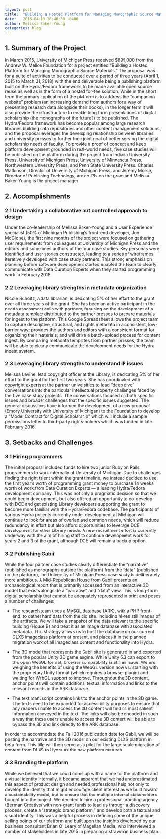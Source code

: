 ```yaml
---
layout: post
title:  "Building a Hosted Platform for Managing Monographic Source Materials: Interim Report – Year 1"
date:   2016-04-10 16:46:30 -0400
author: Melissa Baker-Young
categories: blog
---
```

## 1. Summary of the Project

In March 2015, University of Michigan Press received $899,000 from the Andrew W. Mellon Foundation for a project entitled “Building a Hosted Platform for Managing Monographic Source Materials.” The proposal was for a suite of activities to be conducted over a period of three years (April 1, 2015 to March 31, 2018) with the end deliverable being a publishing platform built on the Hydra/Fedora framework, to be made available open source reuse as well as in the form of a hosted for-fee solution. While in the short term the primary application of the platform is to address the “companion website” problem (an increasing demand from authors for a way of presenting research data alongside their books), in the longer term it will also provide the infrastructure to enable long form presentations of digital scholarship (the monographs of the future?) to be published. The Hydra/Fedora framework has become popular among large research libraries building data repositories and other content management solutions, and the proposal leverages the developing relationship between libraries and university presses to further their joint goal of better serving the digital scholarship needs of faculty. To provide a proof of concept and keep platform development grounded in real-world needs, five case studies will be published on the platform during the project from Indiana University Press, University of Michigan Press, University of Minnesota Press, Northwestern University Press, and Penn State University Press. Charles Watkinson, Director of University of Michigan Press, and Jeremy Morse, Director of Publishing Technology, are co-PIs on the grant and Melissa Baker-Young is the project manager.

## 2. Accomplishments

### 2.1 Undertaking a collaborative but controlled approach to design

Under the co-leadership of Melissa Baker-Young and a User Experience specialist (50% of Michigan Publishing’s front-end developer, Jon McGlone), the first nine months of the project were focused on gathering user requirements from colleagues at University of Michigan Press and the editors and sometimes authors of the four case studies. Key personas were identified and user stories constructed, leading to a series of wireframes iteratively developed with case study partners. This strong emphasis on planning before software development started enabled the team to clearly communicate with Data Curation Experts when they started programming work in February 2016.

### 2.2 Leveraging library strengths in metadata organization

Nicole Scholtz, a data librarian, is dedicating 5% of her effort to the grant over all three years of the grant. She has been an active participant in the needs assessment calls with partners, focusing on the development of a metadata template distributed to the partner presses to prepare materials for ingest to the platform. This Google Spreadsheet allows the project team to capture descriptive, structural, and rights metadata in a consistent, low-barrier way; provides the authors and editors with a consistent format for organizing their materials; and will drive a batch-upload process for content ingest. By comparing metadata templates from partner presses, the team will be able to clearly communicate the development needs for the Hydra ingest system.

### 2.3 Leveraging library strengths to understand IP issues

Melissa Levine, lead copyright officer at the Library, is dedicating 5% of her effort to the grant for the first two years. She has coordinated with copyright experts at the partner universities to lead “deep dive” conversations into the particular intellectual property challenges faced by the five case study projects. The conversations focused on both specific issues and broader challenges that the specific issues suggested. The general discussions have informed the development of a new proposal (Emory University with University of Michigan) to the Foundation to develop a “Model Contract for Digital Scholarship” which will include a sample permissions letter to third-party rights-holders which was funded in late February 2016.

## 3. Setbacks and Challenges

### 3.1 Hiring programmers

The initial proposal included funds to hire two junior Ruby on Rails programmers to work internally at University of Michigan. Due to challenges finding the right talent within the grant timeline, we instead decided to use the first year’s worth of programming grant money to purchase 14 weeks worth of work from Data Curation Experts — a leading Hydra/Fedora development company. This was not only a pragmatic decision so that we could begin development, but also offered an opportunity to co-develop with DCE and get existing Library developers supporting the grant to become more familiar with the Hydra/Fedora codebase. The participants of various Hydra projects currently under development at Michigan will continue to look for areas of overlap and common needs, which will reduce redundancy in effort but also afford opportunities to leverage DCE development for other Library needs. A new recruitment effort is currently underway with the aim of hiring staff to continue development work for years 2 and 3 of the grant, although DCE will remain a backup option.

### 3.2 Publishing Gabii

While the four partner case studies clearly differentiate the “narrative” (published as monographs outside the platform) from the “data” (published on the platform), the University of Michigan Press case study is deliberately more ambitious. A Mid-Republican House from Gabii presents an archaeological report that is primarily accessed from an interactive 3D model that exists alongside a “narrative” and “data” view. This is long-form digital scholarship that cannot be adequately represented in print and poses a number of challenges:

* The research team uses a MySQL database (ARK), with a PHP front-end, to gather hard data from the dig site, including hi-res still images of the artifacts. We will take a snapshot of the data relevant to the specific building (House B) and treat it as an image database with associated metadata. This strategy allows us to host the database on our current DLXS imageclass platform at present, and places it in the planned migration work of all imageclass content and functionality into Hydra.

* The 3D model that represents the Gabii site is generated in and exported from the popular Unity 3D game engine. While Unity 5.3 can export to the open WebGL format, browser compatibility is still an issue. We are weighing the benefits of using the WebGL version now vs. starting with the proprietary Unity format (which requires a browser plugin) and waiting for WebGL support to improve. Throughout the 3D content, anchor points will contain additional textual information and links to the relevant records in the ARK database.

* The text manuscript contains links to the anchor points in the 3D game. The texts need to be expanded for accessibility purposes to ensure that any readers unable to access the 3D content will find its most salient information conveyed in the text. The links will also be encoded in such a way that those users unable to access the 3D content will be able to bypass the 3D and link directly to the ARK database.

In order to accommodate the Fall 2016 publication date for Gabii, we will be posting the narrative and the 3D model on our existing DLXS platform in beta form. This title will then serve as a pilot for the large-scale migration of content from DLXS to Hydra as the new platform matures.

### 3.3 Branding the platform

While we believed that we could come up with a name for the platform and a visual identity internally, it became apparent that we had underestimated this aspect of product design and needed professional help not only to develop the identity that might encourage client interest as we built toward a sustainability model, but to ensure that the multiple internal stakeholders bought into the project. We decided to hire a professional branding agency (Berman Creative) with non-grant funds to lead us through a discovery process, create a “strategic brand platform,” and develop both a textual and visual identity. This was a helpful process in defining some of the unique selling points of our platform and built upon the insights developed by our business consultant Brian O’ Leary of Magellan Media, who interviewed a number of stakeholders in late 2015 in preparing a strawman business plan.
